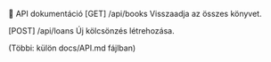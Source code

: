 📘 API dokumentáció
[GET] /api/books
Visszaadja az összes könyvet.

[POST] /api/loans
Új kölcsönzés létrehozása.

(Többi: külön docs/API.md fájlban)